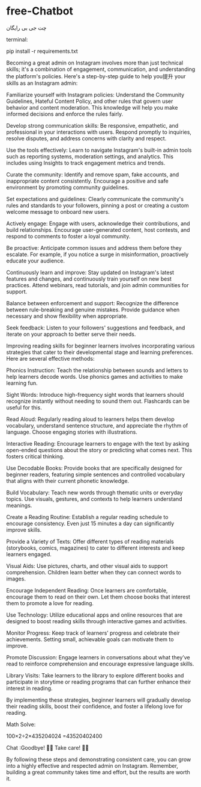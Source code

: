 # free-Chatbot
چت جی بی رایگان




terminal:


pip install -r requirements.txt












Becoming a great admin on Instagram involves more than just technical skills; it's a combination of engagement, communication, and understanding the platform's policies. Here's a step-by-step guide to help you提升 your skills as an Instagram admin:

Familiarize yourself with Instagram policies: Understand the Community Guidelines, Hateful Content Policy, and other rules that govern user behavior and content moderation. This knowledge will help you make informed decisions and enforce the rules fairly.

Develop strong communication skills: Be responsive, empathetic, and professional in your interactions with users. Respond promptly to inquiries, resolve disputes, and address concerns with clarity and respect.

Use the tools effectively: Learn to navigate Instagram's built-in admin tools such as reporting systems, moderation settings, and analytics. This includes using Insights to track engagement metrics and trends.

Curate the community: Identify and remove spam, fake accounts, and inappropriate content consistently. Encourage a positive and safe environment by promoting community guidelines.

Set expectations and guidelines: Clearly communicate the community's rules and standards to your followers, pinning a post or creating a custom welcome message to onboard new users.

Actively engage: Engage with users, acknowledge their contributions, and build relationships. Encourage user-generated content, host contests, and respond to comments to foster a loyal community.

Be proactive: Anticipate common issues and address them before they escalate. For example, if you notice a surge in misinformation, proactively educate your audience.

Continuously learn and improve: Stay updated on Instagram's latest features and changes, and continuously train yourself on new best practices. Attend webinars, read tutorials, and join admin communities for support.

Balance between enforcement and support: Recognize the difference between rule-breaking and genuine mistakes. Provide guidance when necessary and show flexibility when appropriate.

Seek feedback: Listen to your followers' suggestions and feedback, and iterate on your approach to better serve their needs.










Improving reading skills for beginner learners involves incorporating various strategies that cater to their developmental stage and learning preferences. Here are several effective methods:

Phonics Instruction: Teach the relationship between sounds and letters to help learners decode words. Use phonics games and activities to make learning fun.

Sight Words: Introduce high-frequency sight words that learners should recognize instantly without needing to sound them out. Flashcards can be useful for this.

Read Aloud: Regularly reading aloud to learners helps them develop vocabulary, understand sentence structure, and appreciate the rhythm of language. Choose engaging stories with illustrations.

Interactive Reading: Encourage learners to engage with the text by asking open-ended questions about the story or predicting what comes next. This fosters critical thinking.

Use Decodable Books: Provide books that are specifically designed for beginner readers, featuring simple sentences and controlled vocabulary that aligns with their current phonetic knowledge.

Build Vocabulary: Teach new words through thematic units or everyday topics. Use visuals, gestures, and contexts to help learners understand meanings.

Create a Reading Routine: Establish a regular reading schedule to encourage consistency. Even just 15 minutes a day can significantly improve skills.

Provide a Variety of Texts: Offer different types of reading materials (storybooks, comics, magazines) to cater to different interests and keep learners engaged.

Visual Aids: Use pictures, charts, and other visual aids to support comprehension. Children learn better when they can connect words to images.

Encourage Independent Reading: Once learners are comfortable, encourage them to read on their own. Let them choose books that interest them to promote a love for reading.

Use Technology: Utilize educational apps and online resources that are designed to boost reading skills through interactive games and activities.

Monitor Progress: Keep track of learners’ progress and celebrate their achievements. Setting small, achievable goals can motivate them to improve.

Promote Discussion: Engage learners in conversations about what they’ve read to reinforce comprehension and encourage expressive language skills.

Library Visits: Take learners to the library to explore different books and participate in storytime or reading programs that can further enhance their interest in reading.

By implementing these strategies, beginner learners will gradually develop their reading skills, boost their confidence, and foster a lifelong love for reading.

Math Solve:

100×2÷2×435204024 =43520402400

Chat :Goodbye! 👋✨ Take care! 🌟😊

By following these steps and demonstrating consistent care, you can grow into a highly effective and respected admin on Instagram. Remember, building a great community takes time and effort, but the results are worth it.
